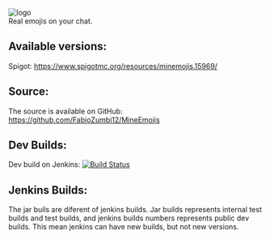 ![logo](https://www.spigotmc.org/attachments/minemojis-png.91806/)  
Real emojis on your chat.

## Available versions:
Spigot: https://www.spigotmc.org/resources/minemojis.15969/

## Source:
The source is available on GitHub: https://github.com/FabioZumbi12/MineEmojis

## Dev Builds:
Dev build on Jenkins: [![Build Status](http://areaz12server.net.br:8080/buildStatus/icon?job=MineEmojis)](http://areaz12server.net.br:8080/job/MineEmojis/)

## Jenkins Builds:
The jar buils are diferent of jenkins builds.
Jar builds represents internal test builds and test builds, and jenkins builds numbers represents public dev builds.
This mean jenkins can have new builds, but not new versions.
